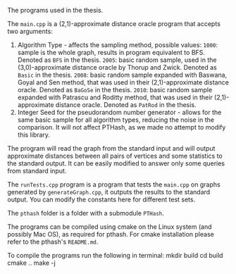The programs used in the thesis.

The `main.cpp` is a (2,1)-approximate distance oracle program that accepts two arguments:
1. Algorithm Type - affects the sampling method, possible values:
    `1000`: sample is the whole graph, results in program equivalent to BFS. Denoted as `BFS` in the thesis.
    `2005`: basic random sample, used in the (3,0)-approximate distance oracle by Thorup and Zwick. Denoted as `Basic` in the thesis.
    `2008`: basic random sample expanded with Baswana, Goyal and Sen method, that was used in their (2,1)-approximate distance oracle. Denoted as `BaGoSe` in the thesis.
    `2010`: basic random sample expanded with Patrascu and Roditty method, that was used in their (2,1)-approximate distance oracle. Denoted as `PatRod` in the thesis.
2. Integer Seed for the pseudorandom number generator - allows for the same basic sample for all algorithm types, reducing the noise in the comparison. It will not affect PTHash, as we made no attempt to modify this library.

The program will read the graph from the standard input and will output approximate distances between all pairs of vertices and some statistics to the standard output. It can be easily modified to answer only some queries from standard input.

The `runTests.cpp` program is a program that tests the `main.cpp` on graphs generated by `generateGraph.cpp`, it outputs the results to the standard output.
You can modify the constants here for different test sets.

The `pthash` folder is a folder with a submodule `PTHash`.

The programs can be compiled using cmake on the Linux system (and possibly Mac OS), as required for pthash.
For cmake installation please refer to the pthash's `README.md`.

To compile the programs run the following in terminal:
    mkdir build
    cd build
    cmake ..
    make -j

